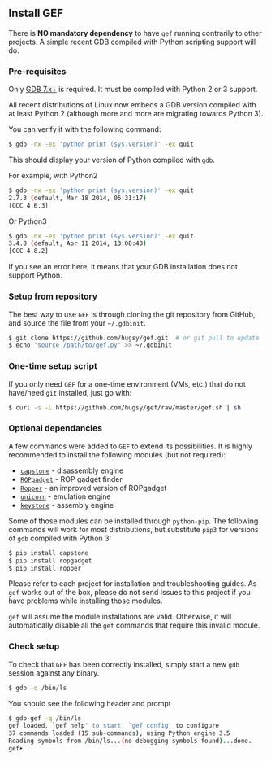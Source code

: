 ## Install GEF

There is **NO mandatory dependency** to have `gef` running contrarily to other projects.
A simple recent GDB compiled with Python scripting support will do.


### Pre-requisites
Only [GDB 7.x+](https://www.gnu.org/s/gdb) is required. It must be compiled with Python 2 or 3 support. 

All recent distributions of Linux now embeds a GDB version compiled with at least Python 2 (although more and more are migrating towards Python 3).

You can verify it with the following command:

```bash
$ gdb -nx -ex 'python print (sys.version)' -ex quit
```

This should display your version of Python compiled with `gdb`.

For example, with Python2
```bash
$ gdb -nx -ex 'python print (sys.version)' -ex quit
2.7.3 (default, Mar 18 2014, 06:31:17)
[GCC 4.6.3]
```

Or Python3
```bash
$ gdb -nx -ex 'python print (sys.version)' -ex quit
3.4.0 (default, Apr 11 2014, 13:08:40)
[GCC 4.8.2]
```

If you see an error here, it means that your GDB installation does not support Python. 


### Setup from repository

The best way to use `GEF` is through cloning the git repository from GitHub, and
source the file from your `~/.gdbinit`.

```bash
$ git clone https://github.com/hugsy/gef.git  # or git pull to update
$ echo 'source /path/to/gef.py' >> ~/.gdbinit
```

### One-time setup script

If you only need `GEF` for a one-time environment (VMs, etc.) that do not
have/need `git` installed, just go with:

```bash
$ curl -s -L https://github.com/hugsy/gef/raw/master/gef.sh | sh
```

### Optional dependancies

A few commands were added to `GEF` to extend its possibilities. It is
highly recommended to install the following modules (but not required):

- [`capstone`](https://github.com/aquynh/capstone) - disassembly engine
- [`ROPgadget`](https://github.com/JonathanSalwan/ROPgadget) - ROP gadget finder
- [`Ropper`](https://github.com/sashs/Ropper) - an improved version of  ROPgadget
- [`unicorn`](https://github.com/unicorn-engine/unicorn) - emulation engine
- [`keystone`](https://github.com/keystone-engine/keystone) - assembly engine

Some of those modules can be installed through `python-pip`. The following
commands will work for most distributions, but substitute `pip3` for versions of `gdb` compiled with Python 3:
```bash
$ pip install capstone
$ pip install ropgadget
$ pip install ropper
```

Please refer to each project for installation and troubleshooting guides. As `gef` works out of the box, please do not send Issues to this project if you have problems while installing those modules.

`gef` will assume the module installations are valid. Otherwise, it will automatically disable all the `gef` commands that require this invalid module.


### Check setup

To check that `GEF` has been correctly installed, simply start a new `gdb`
session against any binary.
```bash
$ gdb -q /bin/ls
```

You should see the following header and prompt
```bash
$ gdb-gef -q /bin/ls
gef loaded, `gef help' to start, `gef config' to configure
37 commands loaded (15 sub-commands), using Python engine 3.5
Reading symbols from /bin/ls...(no debugging symbols found)...done.
gef➤  
```
